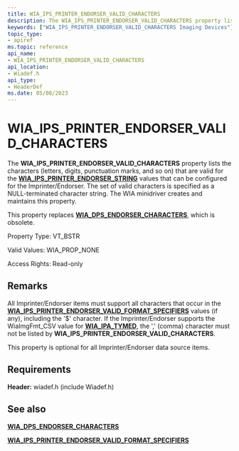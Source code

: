 ```yaml
---
title: WIA_IPS_PRINTER_ENDORSER_VALID_CHARACTERS
description: The WIA_IPS_PRINTER_ENDORSER_VALID_CHARACTERS property lists the characters (letters, digits, punctuation marks, and so on) that are valid for the WIA_IPS_PRINTER_ENDORSER_STRING values that can be configured for the Imprinter/Endorser.
keywords: ["WIA_IPS_PRINTER_ENDORSER_VALID_CHARACTERS Imaging Devices"]
topic_type:
- apiref
ms.topic: reference
api_name:
- WIA_IPS_PRINTER_ENDORSER_VALID_CHARACTERS
api_location:
- Wiadef.h
api_type:
- HeaderDef
ms.date: 05/08/2023
---
```


# WIA_IPS_PRINTER_ENDORSER_VALID_CHARACTERS

The **WIA_IPS_PRINTER_ENDORSER_VALID_CHARACTERS** property lists the characters (letters, digits, punctuation marks, and so on) that are valid for the [**WIA_IPS_PRINTER_ENDORSER_STRING**](wia-ips-printer-endorser-string.md) values that can be configured for the Imprinter/Endorser. The set of valid characters is specified as a NULL-terminated character string. The WIA minidriver creates and maintains this property.

This property replaces [**WIA_DPS_ENDORSER_CHARACTERS**](wia-dps-endorser-characters.md), which is obsolete.

Property Type: VT_BSTR

Valid Values: WIA_PROP_NONE

Access Rights: Read-only

## Remarks

All Imprinter/Endorser items must support all characters that occur in the [**WIA_IPS_PRINTER_ENDORSER_VALID_FORMAT_SPECIFIERS**](wia-ips-printer-endorser-valid-format-specifiers.md) values (if any), including the '$' character. If the Imprinter/Endorser supports the WiaImgFmt_CSV value for [**WIA_IPA_TYMED**](wia-ipa-tymed.md), the ',' (comma) character must not be listed by **WIA_IPS_PRINTER_ENDORSER_VALID_CHARACTERS**.

This property is optional for all Imprinter/Endorser data source items.

## Requirements

**Header:** wiadef.h (include Wiadef.h)

## See also

[**WIA_DPS_ENDORSER_CHARACTERS**](wia-dps-endorser-characters.md)

[**WIA_IPS_PRINTER_ENDORSER_VALID_FORMAT_SPECIFIERS**](wia-ips-printer-endorser-valid-format-specifiers.md)
